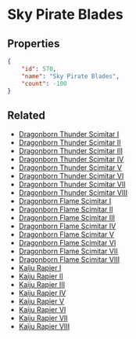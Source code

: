 # Sky Pirate Blades

<no description available>

## Properties

```json
{
    "id": 570,
    "name": "Sky Pirate Blades",
    "count": -100
}
```

## Related

- [Dragonborn Thunder Scimitar I](../items/17563-dragonborn-thunder-scimitar-i.md)
- [Dragonborn Thunder Scimitar II](../items/17564-dragonborn-thunder-scimitar-ii.md)
- [Dragonborn Thunder Scimitar III](../items/17565-dragonborn-thunder-scimitar-iii.md)
- [Dragonborn Thunder Scimitar IV](../items/17566-dragonborn-thunder-scimitar-iv.md)
- [Dragonborn Thunder Scimitar V](../items/17567-dragonborn-thunder-scimitar-v.md)
- [Dragonborn Thunder Scimitar VI](../items/17568-dragonborn-thunder-scimitar-vi.md)
- [Dragonborn Thunder Scimitar VII](../items/17569-dragonborn-thunder-scimitar-vii.md)
- [Dragonborn Thunder Scimitar VIII](../items/17570-dragonborn-thunder-scimitar-viii.md)
- [Dragonborn Flame Scimitar I](../items/17571-dragonborn-flame-scimitar-i.md)
- [Dragonborn Flame Scimitar II](../items/17572-dragonborn-flame-scimitar-ii.md)
- [Dragonborn Flame Scimitar III](../items/17573-dragonborn-flame-scimitar-iii.md)
- [Dragonborn Flame Scimitar IV](../items/17574-dragonborn-flame-scimitar-iv.md)
- [Dragonborn Flame Scimitar V](../items/17575-dragonborn-flame-scimitar-v.md)
- [Dragonborn Flame Scimitar VI](../items/17576-dragonborn-flame-scimitar-vi.md)
- [Dragonborn Flame Scimitar VII](../items/17577-dragonborn-flame-scimitar-vii.md)
- [Dragonborn Flame Scimitar VIII](../items/17578-dragonborn-flame-scimitar-viii.md)
- [Kaiju Rapier I](../items/17579-kaiju-rapier-i.md)
- [Kaiju Rapier II](../items/17580-kaiju-rapier-ii.md)
- [Kaiju Rapier III](../items/17581-kaiju-rapier-iii.md)
- [Kaiju Rapier IV](../items/17582-kaiju-rapier-iv.md)
- [Kaiju Rapier V](../items/17583-kaiju-rapier-v.md)
- [Kaiju Rapier VI](../items/17584-kaiju-rapier-vi.md)
- [Kaiju Rapier VII](../items/17585-kaiju-rapier-vii.md)
- [Kaiju Rapier VIII](../items/17586-kaiju-rapier-viii.md)

